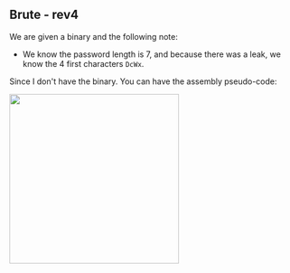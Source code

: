 ## Brute - rev4

We are given a binary and the following note: 

- We know the password length is 7, and because there was a leak, we know the 4 first characters `DcWx`.

Since I don't have the binary. You can have the assembly pseudo-code:

<img src="https://github.com/mgp25/CTFs/blob/master/2018/Brute_Rev4/pseudocode.png" width=300>
